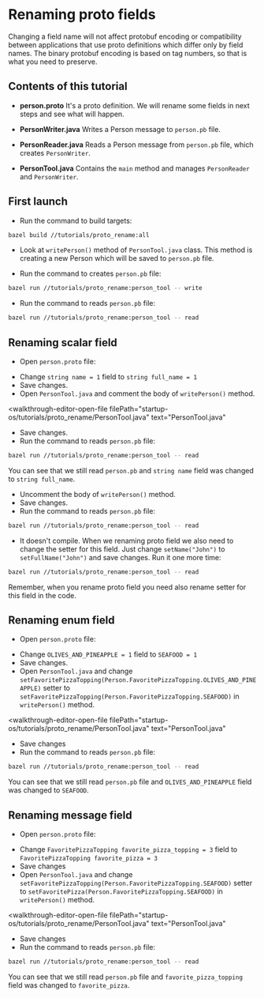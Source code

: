 # Renaming proto fields

Changing a field name will not affect protobuf encoding or compatibility between applications that use proto definitions which differ only by field names.
The binary protobuf encoding is based on tag numbers, so that is what you need to preserve.
 
## Contents of this tutorial  
- **person.proto** It's a proto definition. We will rename some fields in next steps and see what will happen.

<walkthrough-editor-open-file 
	filePath="startup-os/tutorials/proto_rename/person.proto" 
	text="person.proto">
</walkthrough-editor-open-file>

- **PersonWriter.java** Writes a Person message to `person.pb` file.

<walkthrough-editor-open-file 
	filePath="startup-os/tutorials/proto_rename/PersonWriter.java" 
	text="PersonWriter.java">
</walkthrough-editor-open-file>

- **PersonReader.java** Reads a Person message from `person.pb` file, which creates `PersonWriter`.

<walkthrough-editor-open-file 
	filePath="startup-os/tutorials/proto_rename/PersonReader.java" 
	text="PersonReader.java">
</walkthrough-editor-open-file>

- **PersonTool.java** Contains the `main` method and manages `PersonReader` and `PersonWriter`.

<walkthrough-editor-open-file 
	filePath="startup-os/tutorials/proto_rename/PersonTool.java" 
	text="PersonTool.java">
</walkthrough-editor-open-file>

## First launch
- Run the command to build targets:
```bash
bazel build //tutorials/proto_rename:all
```
- Look at `writePerson()` method of `PersonTool.java` class. This method is creating a new Person which will be saved to `person.pb` file.

<walkthrough-editor-open-file 
	filePath="startup-os/tutorials/proto_rename/PersonTool.java" 
	text="PersonTool.java">
</walkthrough-editor-open-file>
 
- Run the command to creates `person.pb` file:
```bash
bazel run //tutorials/proto_rename:person_tool -- write
```
- Run the command to reads `person.pb` file:
```bash
bazel run //tutorials/proto_rename:person_tool -- read
```

## Renaming scalar field
- Open `person.proto` file:

<walkthrough-editor-open-file 
	filePath="startup-os/tutorials/proto_rename/person.proto" 
	text="person.proto">
</walkthrough-editor-open-file>

- Change `string name = 1` field to `string full_name = 1`
- Save changes.
- Open `PersonTool.java` and comment the body of `writePerson()` method.

<walkthrough-editor-open-file 
	filePath="startup-os/tutorials/proto_rename/PersonTool.java" 
	text="PersonTool.java"
</walkthrough-editor-open-file>

- Save changes.
- Run the command to reads `person.pb` file:
```bash
bazel run //tutorials/proto_rename:person_tool -- read
```
You can see that we still read `person.pb` and `string name` field was changed to `string full_name`.
- Uncomment the body of `writePerson()` method. 
- Save changes.
- Run the command to reads `person.pb` file:
```bash
bazel run //tutorials/proto_rename:person_tool -- read
```
- It doesn't compile. When we renaming proto field we also need to change the setter for this field. 
Just change `setName("John")` to `setFullName("John")` and save changes. Run it one more time:
```bash
bazel run //tutorials/proto_rename:person_tool -- read
```
Remember, when you rename proto field you need also rename setter for this field in the code.

## Renaming enum field
- Open `person.proto` file:

<walkthrough-editor-open-file 
	filePath="startup-os/tutorials/proto_rename/person.proto" 
	text="person.proto">
</walkthrough-editor-open-file>

- Change `OLIVES_AND_PINEAPPLE = 1` field to `SEAFOOD = 1`
- Save changes.
- Open `PersonTool.java` and change `setFavoritePizzaTopping(Person.FavoritePizzaTopping.OLIVES_AND_PINEAPPLE)` setter to `setFavoritePizzaTopping(Person.FavoritePizzaTopping.SEAFOOD)` in `writePerson()` method.

<walkthrough-editor-open-file 
	filePath="startup-os/tutorials/proto_rename/PersonTool.java" 
	text="PersonTool.java"
</walkthrough-editor-open-file>

- Save changes
- Run the command to reads `person.pb` file:
```bash
bazel run //tutorials/proto_rename:person_tool -- read
```
You can see that we still read `person.pb` file and `OLIVES_AND_PINEAPPLE` field was changed to `SEAFOOD`.
 
## Renaming message field
- Open `person.proto` file:

<walkthrough-editor-open-file 
	filePath="startup-os/tutorials/proto_rename/person.proto" 
	text="person.proto">
</walkthrough-editor-open-file>

- Change `FavoritePizzaTopping favorite_pizza_topping = 3` field to `FavoritePizzaTopping favorite_pizza = 3`
- Save changes
- Open `PersonTool.java` and change `setFavoritePizzaTopping(Person.FavoritePizzaTopping.SEAFOOD)` setter to `setFavoritePizza(Person.FavoritePizzaTopping.SEAFOOD)` in `writePerson()` method.

<walkthrough-editor-open-file 
	filePath="startup-os/tutorials/proto_rename/PersonTool.java" 
	text="PersonTool.java"
</walkthrough-editor-open-file>

- Save changes
- Run the command to reads `person.pb` file:
```bash
bazel run //tutorials/proto_rename:person_tool -- read
```
You can see that we still read `person.pb` file and `favorite_pizza_topping` field was changed to `favorite_pizza`.